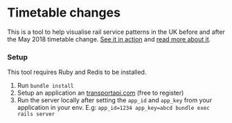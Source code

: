 # Timetable changes

This is a tool to help visualise rail service patterns in the UK before and after the May 2018 timetable change. [See it in action](https://changes.chriszetter.com) and [read more about it](https://chriszetter.com/blog/2018/05/11/visualizing-changes-to-rail-services/).


### Setup

This tool requires Ruby and Redis to be installed.

1. Run `bundle install`
2. Setup an application an [transportapi.com](https://developer.transportapi.com/) (free to register)
3. Run the server locally after setting the `app_id` and `app_key` from your application in your env. E.g: `app_id=1234 app_key=abcd bundle exec rails server`
